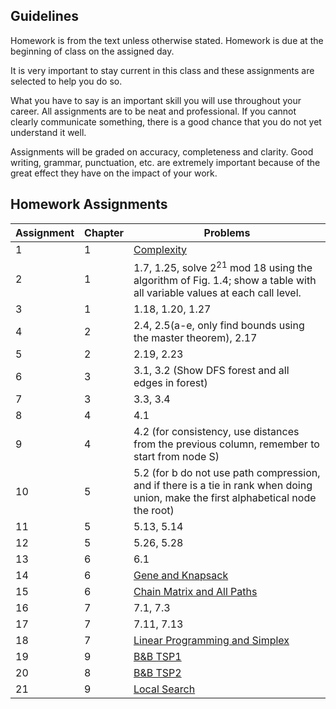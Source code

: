 ## Guidelines

Homework is from the text unless otherwise stated. Homework is due at the beginning of class on the assigned day.

It is very important to stay current in this class and these assignments are selected to help you do so. 

What you have to say is an important skill you will use throughout your career. 
All assignments are to be neat and professional. 
If you cannot clearly communicate something, there is a good chance that you do not yet understand it well.

Assignments will be graded on accuracy, completeness and clarity.
Good writing, grammar, punctuation, etc. are extremely important because of the great effect they have on the impact of your work.

## Homework Assignments

| Assignment | Chapter | Problems |
| --- | --- | --- |
| <a id='1'>1</a> | 1 | [Complexity](homework/HW1.pdf) |
| <a id='2'>2</a> | 1 | 1.7, 1.25, solve 2<sup>21</sup> mod 18 using the algorithm of Fig. 1.4; show a table with all variable values at each call level. |
| <a id='3'>3</a> | 1 | 1.18, 1.20, 1.27 |
| <a id='4'>4</a> | 2 | 2.4, 2.5(a-e, only find bounds using the master theorem), 2.17 |
| <a id='5'>5</a> | 2 | 2.19, 2.23 |
| <a id='6'>6</a> | 3 | 3.1, 3.2 (Show DFS forest and all edges in forest) |
| <a id='7'>7</a> | 3 | 3.3, 3.4 |
| <a id='8'>8</a> | 4 | 4.1 |
| <a id='9'>9</a> | 4 | 4.2 (for consistency, use distances from the previous column, remember to start from node S) |
| <a id='10'>10</a> | 5 | 5.2 (for b do not use path compression, and if there is a tie in rank when doing union, make the first alphabetical node the root) |
| <a id='11'>11</a> | 5 | 5.13, 5.14 |
| <a id='12'>12</a> | 5 | 5.26, 5.28 |
| <a id='13'>13</a> | 6 | 6.1 |
| <a id='14'>14</a> | 6 | [Gene and Knapsack](homework/GeneKnap.pdf) |
| <a id='15'>15</a> | 6 | [Chain Matrix and All Paths](homework/MM.pdf) |
| <a id='16'>16</a> | 7 | 7.1, 7.3 |
| <a id='17'>17</a> | 7 | 7.11, 7.13 |
| <a id='18'>18</a> | 7 | [Linear Programming and Simplex](homework/HW18.pdf) |
| <a id='19'>19</a> | 9 | [B&B TSP1](homework/HW19.pdf) |
| <a id='20'>20</a> | 8 | [B&B TSP2](homework/TSP2.pdf) |
| <a id='21'>21</a> | 9 | [Local Search](homework/Local.pdf) |

  

  

